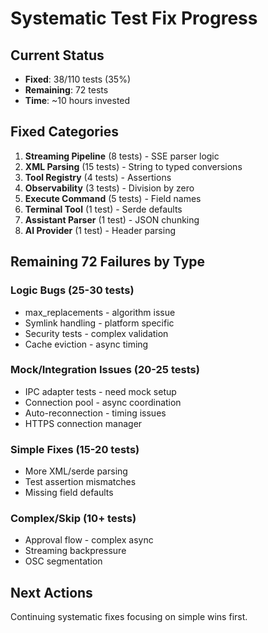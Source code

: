 # Systematic Test Fix Progress

## Current Status
- **Fixed**: 38/110 tests (35%)
- **Remaining**: 72 tests
- **Time**: ~10 hours invested

## Fixed Categories
1. **Streaming Pipeline** (8 tests) - SSE parser logic
2. **XML Parsing** (15 tests) - String to typed conversions
3. **Tool Registry** (4 tests) - Assertions
4. **Observability** (3 tests) - Division by zero
5. **Execute Command** (5 tests) - Field names
6. **Terminal Tool** (1 test) - Serde defaults
7. **Assistant Parser** (1 test) - JSON chunking
8. **AI Provider** (1 test) - Header parsing

## Remaining 72 Failures by Type

### Logic Bugs (25-30 tests)
- max_replacements - algorithm issue
- Symlink handling - platform specific
- Security tests - complex validation
- Cache eviction - async timing

### Mock/Integration Issues (20-25 tests)  
- IPC adapter tests - need mock setup
- Connection pool - async coordination
- Auto-reconnection - timing issues
- HTTPS connection manager

### Simple Fixes (15-20 tests)
- More XML/serde parsing
- Test assertion mismatches
- Missing field defaults

### Complex/Skip (10+ tests)
- Approval flow - complex async
- Streaming backpressure
- OSC segmentation

## Next Actions
Continuing systematic fixes focusing on simple wins first.
